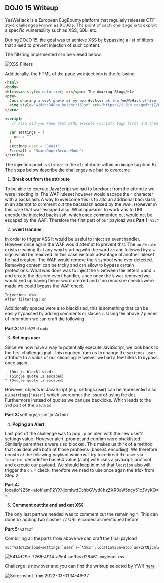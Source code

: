 ## DOJO 15 Writeup

YesWeHack is a European BugBounty platform
that regularly releases CTF style challenges known as DOJOs. The point of each challenge is to exploit a specific vulnerability such as XSS, SQLi etc.

During DOJO 15, the goal was to achieve XSS by bypassing a list of filters that aimed to prevent injection of such content.

The filtering implemented can be viewed below.

![XSS-Filters](https://user-images.githubusercontent.com/55701068/155088577-245c9d57-8e4c-4e4b-bebe-249f3d9c42ba.png)

Additionally, the HTML of the page we inject into is the following

```html
<html>
<body>
<h1><span style='color:red;'>/</span> The Amazing Blog</h1>
<pre>
  Just sharing a cool photo at my new desktop at the YesWeHack office!
  <img style="width:340px;height:160px" src="https://i.ibb.co/qmMYrjZ/Office-YWH.png" alt="$inject">
</pre>

<script>
   // Also did you knew that HTML execute <script> tags first and then execute all other onload statments after? ;)
  
  var settings = {
    user: ""
  }
  settings.user = "Guest";
  Firewall = "SuperDuperSecureMode";   
</script>
```

The injection point is `$inject` in the `alt` atribute within an image tag (line 6).
The steps below describe the challenges we had to overcome

1. **Break out from the attribute**

To be able to execute JavaScript we had to breakout from the attribute we were injecting in. The WAF ruleset however would escape the `"` character with a backslash. A way to overcome this is to add an additional backslash in an attempt to comment out the backslash added by the WAF. However in this case that was escaped also.
What appeared to work was to URL encode the injected backslash, which once commented out would not be escaped by the WAF. Therefore the first part of our payload was
**Part 1:** `%5c"`

2. **Event Handler**

In order to trigger XSS it would be useful to inject an event handler. However once again the WAF would attempt to prevent that. The `on.*=rule` exists meaning that any word starting with the word `on` and followed by a `=` sign would be removed. In this case we took advantage of another ruleset he had created. The WAF would remove the `%` symbol wherever detected. Removing content can be tricky and can allow to bypass certain protections. What was done was to inject the `%` between the letters `o` and `n` and create the desired event handler, since once the `%` was removed we would end up having the `on` word created and if no recursive checks were made we could bypass the WAF check.
```
Injection: o%n 
After filtering: on
```
Additionally spaces were also blacklisted, this is something that can be easily bypassed by adding comments or slaces `/`.
Using the above 2 pieces of informtion we can craft the following

**Part 2:** `%2fo%25nload=`

3. **Settings user**

Since we now have a way to potentially execute JavaScript, we look back to the first challenge goal. This required from us to change the `settings user` attribute to a value of our choosing. However we had a few filters to bypass once again
```
. (Dot is blacklisted)
' (Single quote is escaped)
" (Double quote is escaped)
```
However, objects in JavaScript (e.g. settings.user) can be represented also as `settings["user"]` which overcomes the issue of using the dot.
Furthermore instead of quotes we can use backticks. Which leads to the 3rd part of the payload

**Part 3:** settings[\`user\`]=\`Admin\`

4. **Poping an Alert**

Last part of the challenge was to pop up an alert with the new user's settings value. However alert, prompt and confirm were blacklisted. Similarly parenthesis were also blocked. This makes us think of a method that can deal with both of those problems (base64 encoding).
We therefore construct the following payload which will try to redirect the user via `location`, decode the base64 value (atob) with uses a javacript: protocol and execute our payload. We should keep in mind that `location` also will trigger the `on.*` check, therefore we need to use once again the trick from Step 2

**Part 4:** locatio%25n=atob\`amF2YXNjcmlwdDphbGVydChzZXR0aW5ncy51c2VyKQ==\`


5. **Comment out the end and get XSS**

The only last part we needed was to comment out the remaining `"`.
This can done by adding two slashes `//` URL encoded as mentioned before

**Part 5:** `%2f%2f`

Combining all the parts from above we can craft the final payload

```
%5c"%2fo%25nload=settings[`user`]=`Admin`;locatio%25n=atob`amF2YXNjcmlwdDphbGVydChzZXR0aW5ncy51c2VyKQ==`%2f%2f
```

![5414d29e-7269-4914-a9d4-acfbead28461-payload-xss](https://user-images.githubusercontent.com/55701068/155089989-bc80065f-033e-444c-8a9b-26d5cab59118.png)

Challenge is now over and you can find the writeup selected by YWH [here](https://blog.yeswehack.com/yeswerhackers/dojo-challenge-15-winners/)

![Screenshot from 2022-03-01 14-49-37](https://user-images.githubusercontent.com/55701068/156171881-80dacc86-6464-419c-9e25-5bfa48c34b55.png)

